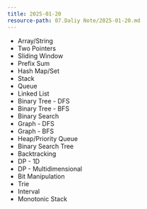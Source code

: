 ```yaml
---
title: 2025-01-20
resource-path: 07.Daliy Note/2025-01-20.md
---
```

- Array/String
- Two Pointers
- Sliding Window
- Prefix Sum
- Hash Map/Set
- Stack
- Queue
- Linked List
- Binary Tree - DFS
- Binary Tree - BFS
- Binary Search
- Graph - DFS
- Graph - BFS
- Heap/Priority Queue
- Binary Search Tree
- Backtracking
- DP - 1D
- DP - Multidimensional
- Bit Manipulation
- Trie
- Interval
- Monotonic Stack
